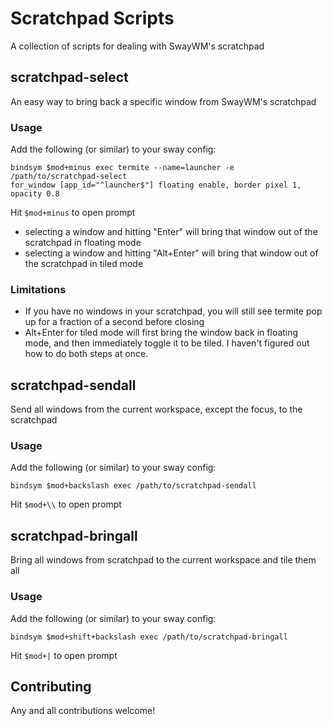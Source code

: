 # Scratchpad Scripts

A collection of scripts for dealing with SwayWM's scratchpad

## scratchpad-select

An easy way to bring back a specific window from SwayWM's scratchpad

### Usage

Add the following (or similar) to your sway config:

```
bindsym $mod+minus exec termite --name=launcher -e /path/to/scratchpad-select
for_window [app_id="^launcher$"] floating enable, border pixel 1, opacity 0.8
```

Hit `$mod+minus` to open prompt

- selecting a window and hitting "Enter" will bring that window out of the scratchpad in floating mode
- selecting a window and hitting "Alt+Enter" will bring that window out of the scratchpad in tiled mode

### Limitations

- If you have no windows in your scratchpad, you will still see termite pop up for a fraction of a second before closing
- Alt+Enter for tiled mode will first bring the window back in floating mode, and then immediately toggle it to be tiled. I haven't figured out how to do both steps at once.

## scratchpad-sendall

Send all windows from the current workspace, except the focus, to the scratchpad

### Usage

Add the following (or similar) to your sway config:

```
bindsym $mod+backslash exec /path/to/scratchpad-sendall
```

Hit `$mod+\\` to open prompt

## scratchpad-bringall

Bring all windows from scratchpad to the current workspace and tile them all

### Usage

Add the following (or similar) to your sway config:

```
bindsym $mod+shift+backslash exec /path/to/scratchpad-bringall
```

Hit `$mod+|` to open prompt

## Contributing

Any and all contributions welcome!
